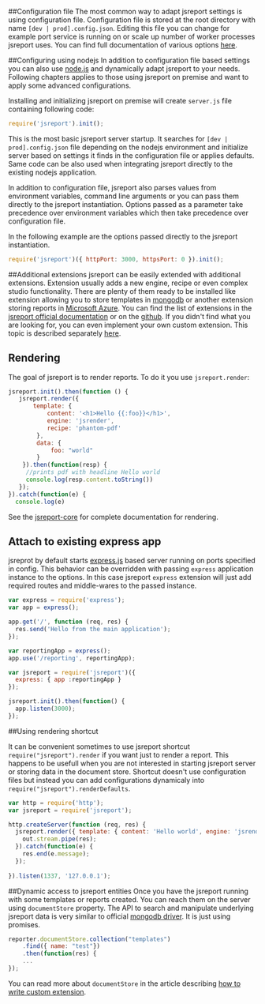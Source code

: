 ##Configuration file
The most common way to adapt jsreport settings is using configuration file. Configuration file is stored at the root directory with name `[dev | prod].config.json`. Editing this file you can change for example port service is running on or scale up number of worker processes jsreport uses. You can find full documentation of various options [here](https://github.com/jsreport/jsreport/blob/master/config.md).

##Configuring using nodejs
In addition to configuration file based settings you can also use [node.js](http://nodejs.org) and dynamically adapt jsreport to your needs. Following chapters applies to those using jsreport on premise and want to apply some advanced configurations. 

Installing and initializing jsreport on premise will create `server.js` file containing following code:
```js
require('jsreport').init();
```

This is the most basic jsreport server startup. It searches for `[dev | prod].config.json` file depending on the nodejs environment and initialize server based on settings it finds in the configuration file or applies defaults. Same code can be also used when integrating jsreport directly to the existing nodejs application.

In addition to configuration file, jsreport also parses values from environment variables, command line arguments or you can pass them directly to the jsreport instantiation. Options passed as a parameter take precedence over environment variables which then take precedence over configuration file. 

In the following example are the options passed directly to the jsreport instantiation.
```js
require('jsreport')({ httpPort: 3000, httpsPort: 0 }).init();
```

##Additional extensions
jsreport can be easily extended with additional extensions. Extension usually adds a new engine, recipe or even complex studio functionality. There are plenty of them ready to be installed like extension allowing you to store templates in [mongodb](https://github.com/jsreport/jsreport-mongodb-store) or another extension storing reports in [Microsoft Azure](https://github.com/jsreport/jsreport-azure-storage).  You can find the list of extensions in the [jsreport official documentation](/learn/extensions) or on the [github](https://github.com/jsreport/jsreport-core#list-of-extensions). If you didn't find what you are looking for, you can even implement your own custom extension. This topic is described separately [here](/learn/custom-extension).

## Rendering 
The goal of jsreport is to render reports. To do it you use `jsreport.render`:

```js
jsreport.init().then(function () {     
   jsreport.render({ 
       template: { 
           content: '<h1>Hello {{:foo}}</h1>', 
           engine: 'jsrender', 
           recipe: 'phantom-pdf'
        }, 
        data: { 
            foo: "world"
        }
    }).then(function(resp) {
     //prints pdf with headline Hello world
     console.log(resp.content.toString())
   });
}).catch(function(e) {
  console.log(e)
```

See the [jsreport-core](https://github.com/jsreport/jsreport-core) for complete documentation for rendering.

## Attach to existing express app
jsreprot by default starts [express.js](http://expressjs.com/) based server running on ports specified in config. This behavior can be overridden with passing `express` application instance to the options. In this case jsreport `express` extension will just add required routes and middle-wares to the passed instance. 

```js
var express = require('express');
var app = express();

app.get('/', function (req, res) {
  res.send('Hello from the main application');
});

var reportingApp = express();
app.use('/reporting', reportingApp);

var jsreport = require('jsreport')({
  express: { app :reportingApp } 
});

jsreport.init().then(function() {
  app.listen(3000);
});
```
##Using rendering shortcut

It can be convenient sometimes to use jsreport shortcut `require("jsreport").render` if you want just to render a report. This happens to be usefull when you are not interested in starting jsreport server or storing data in the document store. Shortcut doesn't use configuration files but instead you can add configurations dynamicaly into `require("jsreport").renderDefaults`.

```js
var http = require('http');
var jsreport = require('jsreport');

http.createServer(function (req, res) {
  jsreport.render({ template: { content: 'Hello world', engine: 'jsrender', recipe: 'phantom-pdf' } }).then(function(out) {
    out.stream.pipe(res);
  }).catch(function(e) {	
    res.end(e.message);
  });
  
}).listen(1337, '127.0.0.1');
```

##Dynamic access to jsreport entities
Once you have the jsreport running with some templates or reports created. You can reach them on the server using `documentStore` property.  The API to search and manipulate underlying jsreport data is very similar to official [mongodb driver](https://github.com/mongodb/node-mongodb-native). It is just using promises.

```js
reporter.documentStore.collection("templates")
	.find({ name: "test"})
	.then(function(res) { 
	...
});
```

You can read more about `documentStore` in the article describing [how to write custom extension](/learn/custom-extension).




